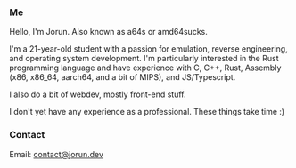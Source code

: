 ### Me

Hello, I'm Jorun. Also known as a64s or amd64sucks.

I'm a 21-year-old student with a passion for emulation, reverse engineering, and operating system development. I'm particularly interested in the Rust programming language and have experience with C, C++, Rust, Assembly (x86, x86_64, aarch64, and a bit of MIPS), and JS/Typescript.

I also do a bit of webdev, mostly front-end stuff.

I don't yet have any experience as a professional. These things take time :)

### Contact
Email: contact@jorun.dev
